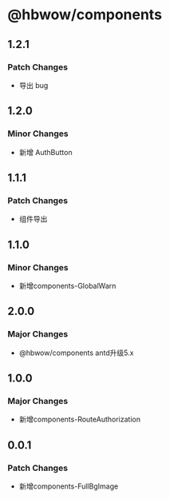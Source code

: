 # @hbwow/components

## 1.2.1

### Patch Changes

- 导出 bug

## 1.2.0

### Minor Changes

- 新增 AuthButton

## 1.1.1

### Patch Changes

- 组件导出

## 1.1.0

### Minor Changes

- 新增components-GlobalWarn

## 2.0.0

### Major Changes

- @hbwow/components antd升级5.x

## 1.0.0

### Major Changes

- 新增components-RouteAuthorization

## 0.0.1

### Patch Changes

- 新增components-FullBgImage
